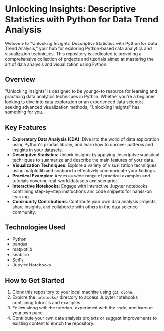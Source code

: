 # Unlocking Insights: Descriptive Statistics with Python for Data Trend Analysis

Welcome to "Unlocking Insights: Descriptive Statistics with Python for Data Trend Analysis," your hub for exploring Python-based data analytics and visualization techniques. This repository is dedicated to providing a comprehensive collection of projects and tutorials aimed at mastering the art of data analysis and visualization using Python.

## Overview

"Unlocking Insights" is designed to be your go-to resource for learning and practicing data analytics techniques in Python. Whether you're a beginner looking to dive into data exploration or an experienced data scientist seeking advanced visualization methods, "Unlocking Insights" has something for you.

## Key Features

- **Exploratory Data Analysis (EDA)**: Dive into the world of data exploration using Python's pandas library, and learn how to uncover patterns and insights in your datasets.
- **Descriptive Statistics**: Unlock insights by applying descriptive statistical techniques to summarize and describe the main features of your data.
- **Visualization Techniques**: Explore a variety of visualization techniques using matplotlib and seaborn to effectively communicate your findings.
- **Practical Examples**: Access a wide range of practical examples and tutorials covering real-world datasets and scenarios.
- **Interactive Notebooks**: Engage with interactive Jupyter notebooks containing step-by-step instructions and code snippets for hands-on learning.
- **Community Contributions**: Contribute your own data analysis projects, share insights, and collaborate with others in the data science community.

## Technologies Used

- Python
- pandas
- matplotlib
- seaborn
- SciPy
- Jupyter Notebooks

## How to Get Started

1. Clone this repository to your local machine using `git clone`.
2. Explore the `notebooks/` directory to access Jupyter notebooks containing tutorials and examples.
3. Follow along with the tutorials, experiment with the code, and learn at your own pace.
4. Contribute your own data analysis projects or suggest improvements to existing content to enrich the repository.

